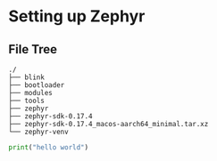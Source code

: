 # Setting up Zephyr # 

## File Tree ## 
```
./
├── blink
├── bootloader
├── modules
├── tools
├── zephyr
├── zephyr-sdk-0.17.4
├── zephyr-sdk-0.17.4_macos-aarch64_minimal.tar.xz
└── zephyr-venv
```

```python 
print("hello world")
```
